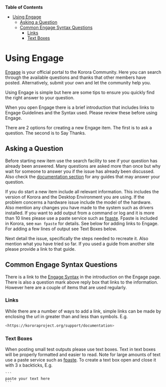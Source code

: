 

**Table of Contents**  

- [Using Engage](#using-engage)
    - [Asking a Question](#asking-a-question)
    - [Common Engage Syntax Questions](#common-engage-syntax-questions)
        - [Links](#links)
        - [Text Boxes](#text-boxes)



<a name="using-engage"></a>
# Using Engage

[Engage](https://kororaproject.org/support/engage) is your official portal to the Korora Community. Here you can search through the available questions and thanks that other members have posted. Alternatively, submit your own and let the community help you.

Using Engage is simple but here are some tips to ensure you quickly find the right answer to your question.

When you open Engage there is a brief introduction that includes links to Engage Guidelines and the Syntax used. Please review these before using Engage.

There are 2 options for creating a new Engage item. The first is to ask a question. The second is to Say Thanks.

<a name="asking-a-question"></a>
## Asking a Question

Before starting new item use the search facility to see if your question has already been answered. Many questions are asked more than once but why wait for someone to answer you if the issue has already been discussed. Also check the [documentation section](https://github.com/kororaproject/kp-documentation/wiki) for any guides that may answer your question.

If you do start a new item include all relevant information. This includes the version of Korora and the Desktop Environment you are using. If the problem concerns a hardware issue include the model of the hardware. Also mention any changes you have made to the system such as drivers installed. If you want to add output from a command or log and it is more than 10 lines please use a paste service such as [fpaste](https://github.com/kororaproject/kp-documentation/wiki/Fpaste). Fpaste is included in Korora, see `man fpaste` for details. See below for adding links to Engage. For adding a few lines of output see Text Boxes below.

Next detail the issue, specifically the steps needed to recreate it. Also mention what you have tried so far. If you used a guide from another site please provide a link to that guide.

<a name="common-engage-syntax-questions"></a>
## Common Engage Syntax Questions

There is a link to the [Engage Syntax](https://kororaproject.org/support/engage/syntax) in the introduction on the Engage page. There is also a question mark above reply box that links to the information. However here are a couple of items that are used regularly.

<a name="links"></a>
### Links

While there are a number of ways to add a link, simple links can be made by enclosing the url in greater than and less than symbols. E.g.
``` bash
<https://kororaproject.org/support/documentation>
```
<a name="text-boxes"></a>
### Text Boxes

When posting small test outputs please use text boxes. Text in text boxes will be properly formatted and easier to read. Note for large amounts of text use a paste service such as [fpaste](https://github.com/kororaproject/kp-documentation/wiki/Fpaste). To create a text box open and close it with 3 x backticks, E.g.

````
```
paste your text here
```
````
